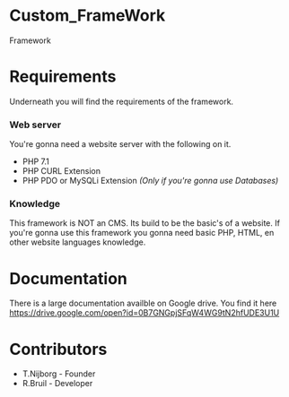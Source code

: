 # Custom_FrameWork
Framework

# Requirements
Underneath you will find the requirements of the framework.

### Web server
You're gonna need a website server with the following on it.
* PHP 7.1
* PHP CURL Extension
* PHP PDO or MySQLi Extension _(Only if you're gonna use Databases)_

### Knowledge
This framework is NOT an CMS. Its build to be the basic's of a website.
If you're gonna use this framework you gonna need basic PHP, HTML, en other website languages knowledge.

# Documentation
There is a large documentation availble on Google drive. 
You find it here https://drive.google.com/open?id=0B7GNGpjSFqW4WG9tN2hfUDE3U1U

# Contributors
 * T.Nijborg - Founder
 * R.Bruil - Developer
